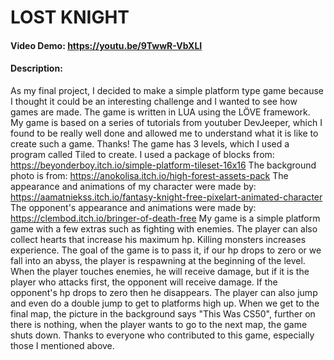 # LOST KNIGHT
#### Video Demo:  <https://youtu.be/9TwwR-VbXLI>
#### Description:
As my final project, I decided to make a simple platform type game because I thought it could be an interesting challenge and I wanted to see how games are made. The game is written in LUA using the LÖVE framework. My game is based on a series of tutorials from youtuber DevJeeper, which I found to be really well done and allowed me to understand what it is like to create such a game. Thanks! The game has 3 levels, which I used a program called Tiled to create. I used a package of blocks from: https://beyonderboy.itch.io/simple-platform-tileset-16x16
The background photo is from:
https://anokolisa.itch.io/high-forest-assets-pack
The appearance and animations of my character were made by:
https://aamatniekss.itch.io/fantasy-knight-free-pixelart-animated-character
The opponent's appearance and animations were made by:
https://clembod.itch.io/bringer-of-death-free
My game is a simple platform game with a few extras such as fighting with enemies. The player can also collect hearts that increase his maximum hp. Killing monsters increases experience. The goal of the game is to pass it, if our hp drops to zero or we fall into an abyss, the player is respawning at the beginning of the level. When the player touches enemies, he will receive damage, but if it is the player who attacks first, the opponent will receive damage. If the opponent's hp drops to zero then he disappears. The player can also jump and even do a double jump to get to platforms high up. When we get to the final map, the picture in the background says "This Was CS50", further on there is nothing, when the player wants to go to the next map, the game shuts down.
Thanks to everyone who contributed to this game, especially those I mentioned above. 
